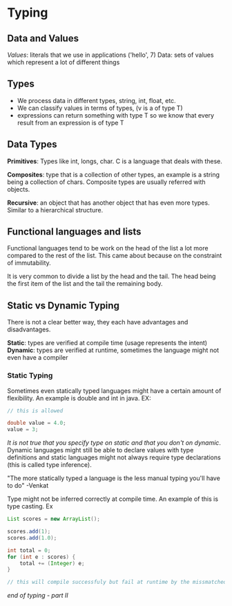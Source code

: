 # Typing

## Data and Values

*Values*: literals that we use in applications ('hello', 7) 
Data: sets of values which represent a lot of different things

## Types

- We process data in different types, string, int, float, etc.
- We can classify values in terms of types, (v is a of type T) 
- expressions can return something with type T so we know that every result from an expression is of type T

## Data Types

**Primitives**: Types like int, longs, char. C is a language that deals with these.

**Composites**: type that is a collection of other types, an example is a string being a collection of chars. Composite types are usually referred with objects.

**Recursive**: an object that has another object that has even more types. Similar to a hierarchical structure.

## Functional languages and lists

Functional languages tend to be work on the head of the list a lot more compared to the rest of the list. This came about because on the constraint of immutability.

It is very common to divide a list by the head and the tail. The head being the first item of the list and the tail the remaining body.

## Static vs Dynamic Typing

There is not a clear better way, they each have advantages and disadvantages.

**Static**: types are verified at compile time (usage represents the intent)
**Dynamic**: types are verified at runtime, sometimes the language might not even have a compiler

### Static Typing

Sometimes even statically typed languages might have a certain amount of flexibility. An example is double and int in java. EX:

``` java
// this is allowed

double value = 4.0;
value = 3;
```

*It is not true that you specify type on static and that you don't on dynamic*. Dynamic languages might still be able to declare values with type definitions and static languages might not always require type declarations (this is called type inference).

"The more statically typed a language is the less manual typing you'll have to do" -Venkat

Type might not be inferred correctly at compile time. An example of this is type casting. Ex

``` java
List scores = new ArrayList();

scores.add(1);
scores.add(1.0);

int total = 0;
for (int e : scores) {
    total += (Integer) e;
}

// this will compile successfuly but fail at runtime by the missmatched types
```

*end of typing - part II*
